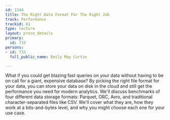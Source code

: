 ```yaml
---
id: 1344
title: The Right Data Format For The Right Job
track: Performance
trackid: 61
type: lecture
layout: preso_details
primary:
  id: 733
persons:
- id: 733
  full_public_name: Emily May Curtin

---
```

What if you could get blazing fast queries on your data without having to be on call for a giant, expensive database? By picking the right file format for your data, you can store your data on disk in the cloud and still get the performance you need for modern analytics. We'll discuss benchmarks of four different data storage formats: Parquet, ORC, Avro, and traditional character-separated files like CSV. We'll cover what they are, how they work at a bits-and-bytes level, and why you might choose each one for your use case.